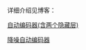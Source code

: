 详细介绍见博客：

[自动编码器(含两个隐藏层)](https://fanfuhan.github.io/2019/04/03/AutoEncoder/#more)

[降噪自动编码器](https://fanfuhan.github.io/2019/04/03/DenoiseAutoEncoder/#more)
